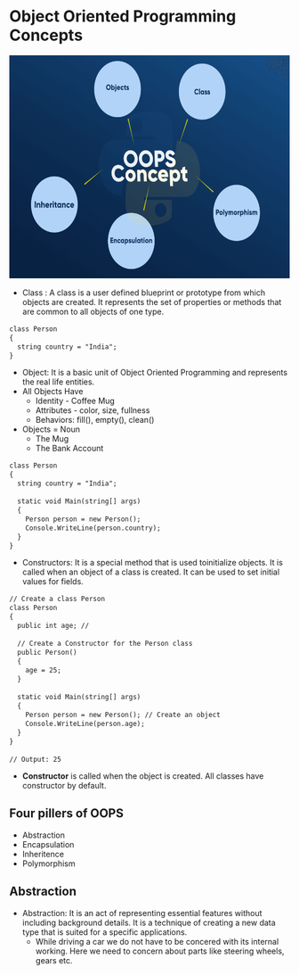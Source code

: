 # Object Oriented Programming Concepts

<p align="center">
  <img src="Images/OOPS-Concept.png" alt="LDP1.0" width="600" height="400"/>
</p>

* Class : A class is a user defined blueprint or prototype from which objects are created. It represents the set of properties or methods that are common to all objects of one type.
```
class Person
{
  string country = "India";
}
```
* Object: It is a basic unit of Object Oriented Programming and represents the real life entities.
* All Objects Have
  * Identity - Coffee Mug
  * Attributes - color, size, fullness
  * Behaviors: fill(), empty(), clean()
* Objects = Noun
    * The Mug
    * The Bank Account
```
class Person
{
  string country = "India";
  
  static void Main(string[] args)
  {
    Person person = new Person();
    Console.WriteLine(person.country);
  }
}
```

* Constructors: It is a special method that is used toinitialize objects. It is called when an object of a class is created. It can be used to set initial values for fields.
```
// Create a class Person
class Person
{
  public int age; // 
  
  // Create a Constructor for the Person class
  public Person()
  {
    age = 25;
  }
  
  static void Main(string[] args)
  {
    Person person = new Person(); // Create an object
    Console.WriteLine(person.age);
  }
}

// Output: 25
```
* **Constructor** is called when the object is created. All classes have constructor by default.

## Four pillers of OOPS

* Abstraction
* Encapsulation
* Inheritence
* Polymorphism

## Abstraction

* Abstraction: It is an act of representing essential features without including background details. It is a technique of creating a new data type that is suited for a specific applications.
    * While driving a car we do not have to be concered with its internal working. Here we need to concern about parts like steering wheels, gears etc.



